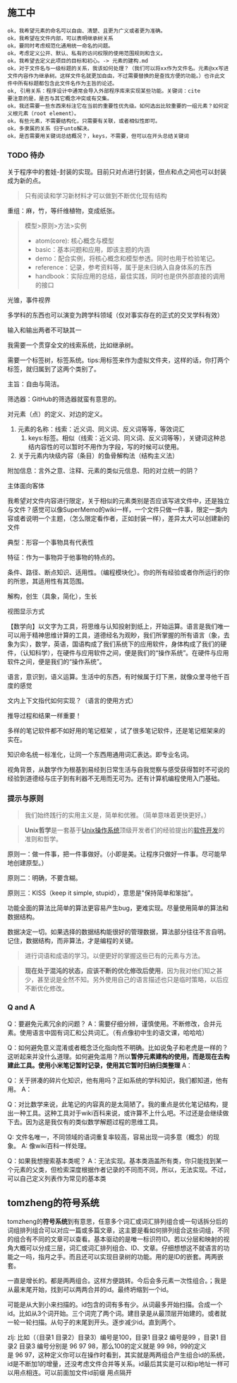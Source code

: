 ## 施工中

```
ok，我希望元素的命名可以自由、清楚、且更为广义或者更为准确。
ok，我希望在文件内部，可以表明继承树关系
ok，要同时考虑规范化通用统一命名的问题。
ok，考虑定义公开、默认、私有的访问权限的使用范围规则和含义。
ok，我希望去定义此项目的目标和初心。-> 元素的建构.md
ok，对于文件名与一级标题的关系，我该如何处理？（我们可以将xx作为文件名。元素@xx写进文件内容作为继承树。这样文件名就更加自由，不过需要替换的是查找方便的功能。）也许此文件中所有标题都包含此文件名作为主旨的论述。
ok, 引用关系：程序设计中通常会导入外部程序库来实现某些功能。关键词：cite
要注意的是，是否与其它概念冲突或有交集。
ok，我还需要一些东西来标注它在当前的重要性优先级。如何选出比较重要的一组元素？如何定义根元素（root element）。
ok，有些元素，不需要结构化，只需要有关联，或者相似性即可。
ok，多隶属的关系 归于unto解决。
ok，是否需要用关键词总结概况？，keys，不需要，但可以在开头总结关键词
```

### TODO 待办

关于程序中的套娃-封装的实现。目前只对点进行封装，但点和点之间也可以封装成为新的点。

> 只有阅读和学习新材料才可以做到不断优化现有结构

重组：麻，竹，等纤维植物，变成纸张。

> 模型>原则>方法>实例
>
> - atom(core): 核心概念与模型
> - basic：基本问题和应用，即该主题的内涵
> - demo：配合实例，将核心概念和模型参透。同时也用于检验笔记。
> - reference：记录，参考资料等，属于是未归纳入自身体系的东西
> - handbook：实际应用的总结，最佳实践，同时也是供外部直接的调用的接口

光锥，事件视界

多学科的东西也可以演变为跨学科领域（仅对事实存在的正式的交叉学科有效）

<!-- 总的来说，是对页面在点集中相对位置类型和关系的描述，适当弃用关系对的描述，选择通过反链查看关联-->

输入和输出两者不可缺其一

我需要一个贯穿全文的线索系统，比如继承树。

需要一个标签树，标签系统。tips:用标签来作为虚拟文件夹，这样的话，你打两个标签，就归属到了这两个类别了。

主旨：自由与简洁。

筛选器：GitHub的筛选器就蛮有意思的。

对元素（点）的定义、对边的定义。

1. 元素的名称：线索：近义词、同义词、反义词等等，等效词汇
   1. keys:标签。相似（线索：近义词、同义词、反义词等等），关键词这种总结内容性的可以暂时不用作为字段，写的时候可以使用。
2. 关于元素内块级内容（条目）的鱼骨解构法（结构主义法）

附加信息：言外之意、注释、元素的类似元信息、阳的对立统一的阴？

主体面向客体

我希望对文件内容进行限定，关于相似的元素类别是否应该写进文件中，还是独立与文件？感觉可以像SuperMemo的wiki一样，一个文件只做一件事，限定一类内容或者说明一个主题，（怎么限定看作者，正如封装一样），差异太大可以创建新的文件

典型：形容一个事物具有代表性

特征：作为一事物异于他事物的特点的。

条件、路径、断点知识、适用性。（编程模块化）。你的所有经验或者你所运行的你的所思，其适用性有其范围。

解构，创生（具象，简化），生长 

视图显示方式

【数学向】以文字为工具，将思维与认知投射到纸上，开始运算。语言是我们唯一可以用于精神思维计算的工具，道德经名为观眇，我们所掌握的所有语言（象，去象为实），数学，英语，国语构成了我们系统下的应用软件，身体构成了我们的硬件，（认知科学），在硬件与应用软件之间，便是我们的“操作系统”。在硬件与应用软件之间，便是我们的“操作系统”。


语言，意识到，语义运算。生活中的东西，有时候属于灯下黑，就像众里寻他千百度的感觉 

文内上下文指代如何实现？（语言的使用方式）

推导过程和结果一样重要！

多样的笔记软件都不如好用的笔记框架 ，试了很多笔记软件，还是笔记框架来的实在。

知识命名统一标准化，让同一个东西用通用词汇表达。即专业名词。

视角背景，从数学作为根基到易经到日常生活与自我觉察与感受获得暂时不可说的经验到道德经与庄子到有利器不无用而无可为。还有计算机编程使用入门基础。

### 提示与原则

> 我们始终践行的实用主义是，简单和优雅。（简单意味着更快更好。）

> **Unix哲学**是一套基于[Unix操作系统](https://zh.wikipedia.org/wiki/Unix "Unix")顶级开发者们的经验提出的[软件开发](https://zh.wikipedia.org/wiki/%E8%BD%AF%E4%BB%B6%E5%BC%80%E5%8F%91 "软件开发")的准则和哲学。

原则一：做一件事，把一件事做好。（小即是美。让程序只做好一件事。尽可能早地创建原型。）

原则二：明确，不要含糊。

原则三：KISS（keep it simple, stupid），意思是"保持简单和笨拙"。

功能全面的算法比简单的算法更容易产生bug，更难实现。尽量使用简单的算法和数据结构。

数据决定一切。如果选择的数据结构能很好的管理数据，算法部分往往不言自明。记住，数据结构，而非算法，才是编程的关键。


> 进行词语和成语的学习。以便更好的掌握这些已有的元素与方法。

>**现在处于混沌的状态，应该不断的优化修改后使用**，因为我对他们知之甚少，甚至说是全然不知。另外使用自己的语言描述也只是临时策略，以后应不断优化修改。


### Q and A

Q：要避免元素冗余的问题？
A：需要仔细分辨，谨慎使用。不断修改，合并元素。使用语言中固有词汇和公共词汇。（有点像初中生的语文课，哈哈哈）


Q：如何避免意义混淆或者概念泛化指向性不明确。比如说兔子和老虎是一样的？这听起来并没什么道理。如何避免滥用？所以**暂停元素建构的使用，而是现在去构建此工具。使用小米笔记暂时记录，使用其它暂时归纳归类整理**
A：

Q：关于拼凑的碎片化知识，他有用吗？正如系统的学科知识，我们都知道，他有用。
A：

Q：对比数学来说，此笔记的内容真的是太简陋了。我的重点是优化笔记结构，提出一种工具。这种工具对于wiki百科来说，或许算不上什么吧。不过还是会继续做下去。因为这是我仅有的类似数学解题过程的思维工具。


Q: 文件名唯一，不同领域的语词重复率较高，容易出现一词多意（概念）的现象。
A: 像wiki百科一样处理。

Q：如果我想搜索基本类呢？
A：无法实现。基本类涵盖所有类，你只能找到某一个元素的父类，但检索深度根据作者记录的不同而不同，所以，无法实现。不过，可以自己定义列表作为常见的基本类

## tomzheng的**符号系统**

tomzheng的**符号系统**到有意思，任意多个词汇或词汇排列组合或一句话拆分后的词组排列组合可以对应一篇或多篇文章，这主要是看如何排列组合这些词组，不同的组合有不同的文章可以查看。基本驱动的是唯一标识符ID。若以分层和映射的视角大概可以分成三层，词汇或词汇排列组合、ID、文章。仔细想想这不就语言的功能之一吗，指月之手。而且还可以实现目录树的功能。用的是ID的嵌套。两两嵌套。

一直是增长的。都是两两组合。这样方便跳转。今后会多元素一次性组合。；我是从最末尾开始，找到可以两两合并的id。最终坍缩到一个id。

可能是从大到小来扫描的。id包含的词有多有少。从词最多开始扫描。合成一个id。比如从3个词开始。三个词完了两个词。建目录是从最顶层开始建的。或者就一轮一轮扫描。从句子的末尾到开头。逐步减少id。直到两个。

zlj:
比如（（目录1 目录2）目录3）编号是100，目录1 目录2 编号是99 ，目录1 目录2 目录3 编号分别是 96 97 98，那么100的定义就是 99 98，99的定义是 96 97，这种定义你可以在操作时看到，其实就是两两组合产生组合id的系统，id是不断加1的增量，还没考虑文件合并等关系。id最后其实是可以和ip地址一样可以用点相连。可以前面加文件id前缀 用点隔开
